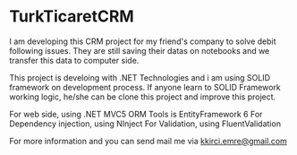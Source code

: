 # TurkTicaretCRM

I am developing this CRM project for my friend's company
to solve debit following issues. They are still saving their datas on notebooks and we transfer this data to computer side. 

This project is develoing with .NET Technologies and i am using SOLID framework on development process. If anyone learn to SOLID Framework working logic, 
he/she can be clone this project and improve this project.

For web side, using .NET MVC5
ORM Tools is EntityFramework 6
For Dependency injection, using NInject
For Validation, using FluentValidation

For more information and you can send mail me via kkirci.emre@gmail.com
